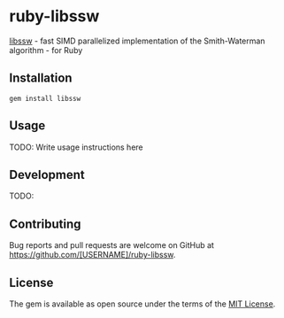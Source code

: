 # ruby-libssw

[libssw](https://github.com/mengyao/Complete-Striped-Smith-Waterman-Library) - fast SIMD parallelized implementation of the Smith-Waterman algorithm - for Ruby

## Installation

```ssh
gem install libssw
```

## Usage

TODO: Write usage instructions here

## Development

TODO:

## Contributing

Bug reports and pull requests are welcome on GitHub at https://github.com/[USERNAME]/ruby-libssw.

## License

The gem is available as open source under the terms of the [MIT License](https://opensource.org/licenses/MIT).
